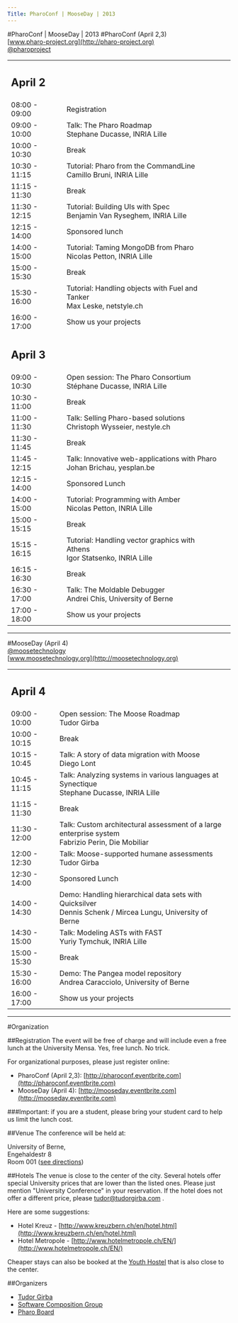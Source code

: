 ```yaml
---
Title: PharoConf | MooseDay | 2013
---
```

#PharoConf | MooseDay | 2013
#PharoConf (April 2,3) <br/> [www.pharo-project.org](http://pharo-project.org) <br/> [@pharoproject](http://twitter.com/pharoproject)


| | | |
|---|---|---|
|<h2>April 2</h2>
| 08:00 - 09:00 | Registration |
| 09:00 - 10:00 | Talk: The Pharo Roadmap <br/> <span class="author">Stephane Ducasse, INRIA Lille
| 10:00 - 10:30 | Break
| 10:30 - 11:15 | Tutorial: Pharo from the CommandLine <br/> <span class="author">Camillo Bruni, INRIA Lille 
| 11:15 - 11:30 | Break
| 11:30 - 12:15 | Tutorial: Building UIs with Spec <br/> <span class="author">Benjamin Van Ryseghem, INRIA Lille
| 12:15 - 14:00 | Sponsored lunch
| 14:00 - 15:00 | Tutorial: Taming MongoDB from Pharo <br/> <span class="author">Nicolas Petton, INRIA Lille
| 15:00 - 15:30 | Break
| 15:30 - 16:00 | Tutorial: Handling objects with Fuel and Tanker <br/> <span class="author">Max Leske, netstyle.ch
| 16:00 - 17:00 | Show us your projects
|<h2>April 3</h2>
| 09:00 - 10:30 | Open session: The Pharo Consortium <br/> <span class="author">Stéphane Ducasse, INRIA Lille
| 10:30 - 11:00 | Break
| 11:00 - 11:30 | Talk: Selling Pharo-based solutions <br/> <span class="author">Christoph Wysseier, nestyle.ch
| 11:30 - 11:45 | Break
| 11:45 - 12:15 | Talk: Innovative web-applications with Pharo <br/> <span class="author">Johan Brichau, yesplan.be
| 12:15 - 14:00 | Sponsored Lunch
| 14:00 - 15:00 | Tutorial: Programming with Amber <br/> <span class="author">Nicolas Petton, INRIA Lille
| 15:00 - 15:15 | Break
| 15:15 - 16:15 | Tutorial: Handling vector graphics with Athens<br/> <span class="author">Igor Statsenko, INRIA Lille
| 16:15 - 16:30 | Break
| 16:30 - 17:00 | Talk: The Moldable Debugger <br/> <span class="author">Andrei Chis, University of Berne
| 17:00 - 18:00 | Show us your projects



---

#MooseDay (April 4) <br/> [@moosetechnology](http://twitter.com/moosetechnology) <br/> [www.moosetechnology.org](http://moosetechnology.org)


| | |
|---|---|
|<h2>April 4</h2>
| 09:00 - 10:00 | Open session: The Moose Roadmap <br/> <span class="author">Tudor Girba
| 10:00 - 10:15 | Break
| 10:15 - 10:45 | Talk: A story of data migration with Moose <br/> <span class="author">Diego Lont
| 10:45 - 11:15 | Talk: Analyzing systems in various languages at Synectique <br/> <span class="author">Stephane Ducasse, INRIA Lille
| 11:15 - 11:30 | Break
| 11:30 - 12:00 | Talk: Custom architectural assessment of a large enterprise system<br/> <span class="author">Fabrizio Perin, Die Mobiliar
| 12:00 - 12:30 | Talk: Moose-supported humane assessments<br/> <span class="author">Tudor Girba
| 12:30 - 14:00 | Sponsored Lunch
| 14:00 - 14:30 | Demo: Handling hierarchical data sets with Quicksilver <br/> <span class="author">Dennis Schenk / Mircea Lungu, University of Berne
| 14:30 - 15:00 | Talk: Modeling ASTs with FAST <br/> <span class="author">Yuriy Tymchuk, INRIA Lille
| 15:00 - 15:30 | Break
| 15:30 - 16:00 | Demo: The Pangea model repository <br/> <span class="author">Andrea Caracciolo, University of Berne
| 16:00 - 17:00 | Show us your projects


---

#Organization

##Registration
The event will be free of charge and will include even a free lunch at the University Mensa. Yes, free lunch. No trick.

For organizational purposes, please just register online:

-  PharoConf (April 2,3): [http://pharoconf.eventbrite.com](http://pharoconf.eventbrite.com)
-  MooseDay (April 4): [http://mooseday.eventbrite.com](http://mooseday.eventbrite.com)

###Important: if you are a student, please bring your student card to help us limit the lunch cost.

##Venue
The conference will be held at:

University of Berne, <br/> Engehaldestr 8 <br/> Room 001 ([see directions](/contact/maps))


##Hotels
The venue is close to the center of the city. Several hotels offer special University prices that are lower than the listed ones. Please just mention "University Conference" in your reservation. If the hotel does not offer a different price, please <a href="mailto:tudor@tudorgirba.com">tudor@tudorgirba.com</a>
.

Here are some suggestions:

-  Hotel Kreuz - [http://www.kreuzbern.ch/en/hotel.html](http://www.kreuzbern.ch/en/hotel.html)
-  Hotel Metropole - [http://www.hotelmetropole.ch/EN/](http://www.hotelmetropole.ch/EN/)

Cheaper stays can also be booked at the [Youth Hostel](http://www.youthhostel.ch/de/hostels/bern) that is also close to the center.

##Organizers

-  [Tudor Girba](http://www.tudorgirba.com)
-  [Software Composition Group](http://scg.unibe.ch)
-  [Pharo Board](http://www.pharo-project.org/about/board)
